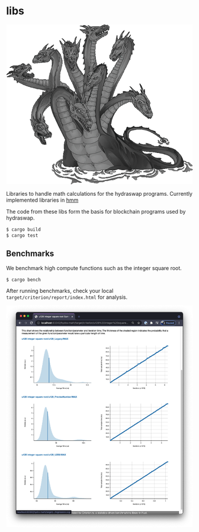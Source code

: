 # libs

![](hyrda-math.png)

Libraries to handle math calculations for the hydraswap programs. Currently implemented libraries in [hmm](./hmm)

The code from these libs form the basis for blockchain programs used by hydraswap.

    $ cargo build
    $ cargo test

## Benchmarks

We benchmark high compute functions such as the integer square root.

    $ cargo bench

After running benchmarks, check your local `target/criterion/report/index.html` for analysis.

![](hmm/benches/integer_sqrt.png)
